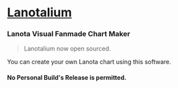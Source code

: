 # [Lanotalium](http://www.lanotalium.cn)
### Lanota Visual Fanmade Chart Maker


> Lanotalium now open sourced.

You can create your own Lanota chart using this software.

#### No Personal Build's Release is permitted.
